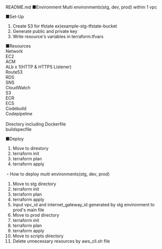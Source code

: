README.md
■Environment
Muiti environments(stg, dev, prod) within 1 vpc

■Set-Up
1. Create S3 for tfstate ex)example-stg-tfstate-bucket
2. Generate public and private key
3. Write resource's variables in terraform.tfvars

■Resources
<br />
Network
<br />
EC2
<br />
ACM
<br />
ALb x 1(HTTP & HTTPS Listener)
<br />
Route53
<br />
RDS
<br />
SNS
<br />
CloudWatch
<br />
S3
<br />
ECR
<br />
ECS
<br />
Codebuild
<br />
Codepipeline
<br />
<br />
Directory including Dockerfile
<br />
buildspecfile
<br />

■Deploy
1. Move to direstory
2. terraform init
3. terraform plan
4. terraform apply

・How to deploy muiti environments(stg, dev, prod)
1. Move to stg directory
2. terraform init
3. terraform plan
4. terraform apply
5. Input vpc_id and internet_gateway_id generated by stg environment to prod's main file
6. Move to prod directory
7. terraform init
8. terraform plan
9. terraform apply
10. Move to scripts directory
11. Delete unnecessary resources by aws_cli.sh file